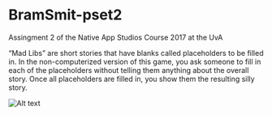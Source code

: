 # BramSmit-pset2

Assingment 2 of the Native App Studios Course 2017 at the UvA

“Mad Libs” are short stories that have blanks called placeholders to be filled in. In the non-computerized version of this game, you ask someone to fill in each of the placeholders without telling them anything about the overall story. Once all placeholders are filled in, you show them the resulting silly story.

![Alt text](/app/Screenshot1.png?raw=true "Optional Title")

